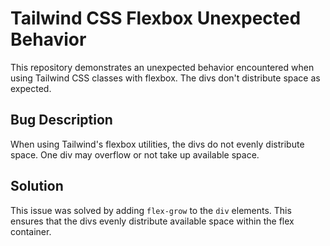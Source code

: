 # Tailwind CSS Flexbox Unexpected Behavior

This repository demonstrates an unexpected behavior encountered when using Tailwind CSS classes with flexbox.  The divs don't distribute space as expected.

## Bug Description

When using Tailwind's flexbox utilities, the divs do not evenly distribute space.  One div may overflow or not take up available space.

## Solution

This issue was solved by adding `flex-grow` to the `div` elements.  This ensures that the divs evenly distribute available space within the flex container.
